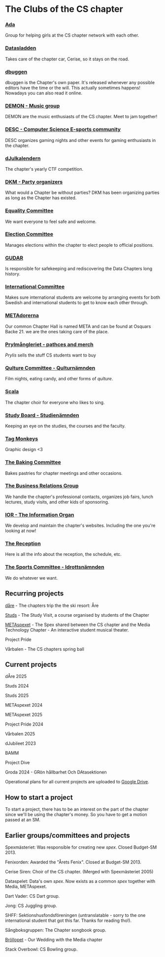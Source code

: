 # The Clubs of the CS chapter

### [Ada](/namnder/ada?lang=en)

Group for helping girls at the CS chapter network with each other.

### [Datasladden](/namnder/datasladden?lang=en)

Takes care of the chapter car, Cerise, so it stays on the road.

### [dbuggen](https://dbu.gg)

dbuggen is the Chapter's own paper. It's released whenever any possible editors have the time or the will. This actually sometimes happens! Nowadays you can also read it online.

### [DEMON - Music group](/namnder/demon?lang=en)

DEMON are the music enthusiasts of the CS chapter. Meet to jam together!

### [DESC - Computer Science E-sports community](/namnder/desc?lang=en)

DESC organizes gaming nights and other events for gaming enthusiasts in the chapter.

### [dJulkalendern](/namnder/djulkalendern?lang=en)

The chapter's yearly CTF competition. <img style="height: 1em" src="https://djulkalendern.se/images/djuldanke.svg">

### [DKM - Party organizers](/namnder/dkm?lang=en)

What would a Chapter be without parties? DKM has been organizing parties as long as the Chapter has existed.

### [Equality Committee](/namnder/jamlikhetsnamnden?lang=en)

We want everyone to feel safe and welcome.

### [Election Committee](/namnder/valberedningen?lang=en)

Manages elections within the chapter to elect people to official positions.

### [GUDAR](/namnder/gudar?lang=en)

Is responsible for safekeeping and rediscovering the Data Chapters long history.

### [International Committee](/namnder/internationellanamnden?lang=en)

Makes sure international students are welcome by arranging events for both Swedish and international students to get to know each other through.

### [METAdorerna](/namnder/metadorerna?lang=en)

Our common Chapter Hall is named META and can be found at Osquars Backe 21. we are the ones taking care of the place.

### [Prylmångleriet - pathces and merch](/namnder/prylmangleriet?lang=en)

_Prylis_ sells the stuff CS students want to buy

### [Qulture Committee - Qulturnämnden](/namnder/qulturnamnden?lang=en)

Film nights, eating candy, and other forms of _qulture_.

### [Scala](/namnder/scala?lang=en)

The chapter choir for everyone who likes to sing.

### [Study Board - Studienämnden](/namnder/studienamnden?lang=en)

Keeping an eye on the studies, the courses and the faculty.

### [Tag Monkeys](/namnder/tag-monkeys?lang=en)

Graphic design <3

### [The Baking Committee](/namnder/baknamnden?lang=en)

Bakes pastries for chapter meetings and other occasions.

### [The Business Relations Group](/namnder/naringslivsgruppen?lang=en)

We handle the chapter's professional contacts, organizes job fairs, lunch lectures, study visits, and other kids of sponsoring.

### [IOR - The Information Organ](/namnder/informationsorganet?lang=en)

We develop and maintain the chapter's websites. Including the one you're looking at now!

### [The Reception](/namnder/mottagningen?lang=en)

Here is all the info about the reception, the schedule, etc.

### [The Sports Committee - Idrottsnämnden](/namnder/idrottsnamnden?lang=en)

We do whatever we want.

## Recurring projects

[dåre](https://dåre.se) - The chapters trip the the ski resort: Åre

[Studs](https://studieresan.se) - The Study Visit, a course organised by students of the Chapter

[METAspexet](https://metaspexet.se) - The Spex shared between the CS chapter and the Media Technology Chapter - An interactive student musical theater.

Project Pride

Vårbalen - The CS chapters spring ball

## Current projects

dÅre 2025

Studs 2024

Studs 2025

METAspexet 2024

METAspexet 2025

Project Pride 2024

Vårbalen 2025

dJubileet 2023

BAMM

Project Dive

Groda 2024 - GRön hållbarhet Och DAtasektionen

Operational plans for all current projects are uploaded to [Google Drive](https://dsekt.se/vp-projekt).

## How to start a project

To start a project, there has to be an interest on the part of the chapter since we'll be using the chapter's money.
So you have to get a motion passed at an SM.

## Earlier groups/committees and projects

Spexmästeriet: Was responsible for creating new _spex_. Closed Budget-SM 2013.

Fenixorden: Awarded the "Årets Fenix". Closed at Budget-SM 2013.

Cerise Siren: Choir of the CS chapter. (Merged with Spexmästeriet 2005)

Dataspelet: Data's own _spex_. Now exists as a common _spex_ together with Media, METAspexet.

Dart Vader: CS Dart group.

Jong: CS Juggling group.

SHFF: Sektionshusfondsföreningen (untranslatable - sorry to the one international student that got this far. Thanks for reading tho!).

Sångboksgruppen: The Chapter songbook group.

[Bröllopet](https://www.facebook.com/brollopet2017) - Our Wedding with the Media chapter

Stack Overbowl: CS Bowling group.
